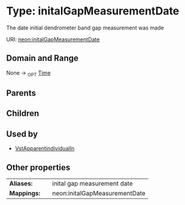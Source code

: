 
# Type: initalGapMeasurementDate


The date initial dendrometer band gap measurement was made

URI: [neon:initalGapMeasurementDate](https://data.neonscience.org/initalGapMeasurementDate)


## Domain and Range

None ->  <sub>OPT</sub> [Time](types/Time.md)

## Parents


## Children


## Used by

 * [VstApparentindividualIn](VstApparentindividualIn.md)

## Other properties

|  |  |  |
| --- | --- | --- |
| **Aliases:** | | inital gap measurement date |
| **Mappings:** | | neon:initalGapMeasurementDate |

